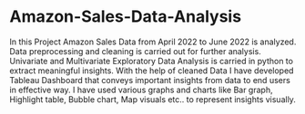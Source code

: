 # Amazon-Sales-Data-Analysis
In this Project Amazon Sales Data from April 2022 to June 2022 is analyzed.
Data preprocessing and cleaning is carried out for further analysis.
Univariate and Multivariate Exploratory Data Analysis is carried in python to extract meaningful insights.
With the help of cleaned Data I have developed Tableau Dashboard that conveys important insights from data to end users in effective way.
I have used various graphs and charts like Bar graph, Highlight table, Bubble chart, Map visuals etc.. to represent insights visually.
